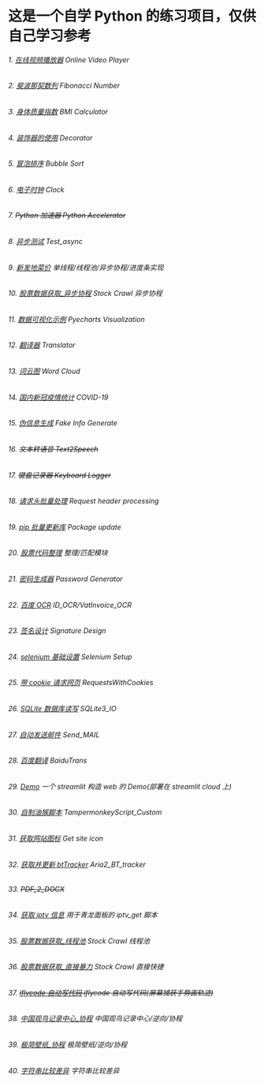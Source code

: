 # 这是一个自学 Python 的练习项目，仅供自己学习参考

###### 1. [在线视频播放器](./Video_player.py) Online Video Player

###### 2. [斐波那契数列](./Fibonacci_number.py) Fibonacci Number

###### 3. [身体质量指数](./BMI_calculator.py) BMI Calculator

###### 4. [装饰器的使用](./Decorator.py) Decorator

###### 5. [冒泡排序](./Bubble_sort.py) Bubble Sort

###### 6. [电子时钟](./Clock.py) Clock

###### 7. ~~Python 加速器 Python Accelerator~~

###### 8. [异步测试](./Test_async.py) Test_async

###### 9. [新发地菜价](./%E6%96%B0%E5%8F%91%E5%9C%B0%E5%B8%82%E5%9C%BA%E4%BF%A1%E6%81%AF%E8%8E%B7%E5%8F%96) 单线程/线程池/异步协程/进度条实现

###### 10. [股票数据获取\_异步协程](./Stock_Get_async.py) Stock Crawl 异步协程

###### 11. [数据可视化示例](./Pyecharts_Visualization.ipynb) Pyecharts Visualization

###### 12. [翻译器](./Translator.py) Translator

###### 13. [词云图](./%E8%AF%8D%E4%BA%91%E5%9B%BE%E7%9A%84%E5%AE%9E%E7%8E%B0) Word Cloud

###### 14. [国内新冠疫情统计](./COVID-19.ipynb) COVID-19

###### 15. [伪信息生成](./Fake_info.py) Fake Info Generate

###### 16. ~~文本转语音 Text2Speech~~

###### 17. ~~键盘记录器 Keyboard Logger~~

###### 18. [请求头批量处理](./Request_header_processing.py) Request header processing

###### 19. [pip 批量更新库](./Package_update.py) Package update

###### 20. [股票代码整理](./Stock_Code_Processing) 整理/匹配模块

###### 21. [密码生成器](./Password_Generator.py) Password Generator

###### 22. [百度 OCR](./Baidu_OCR) ID_OCR/VatInvoice_OCR

###### 23. [签名设计](./Sign_Design.py) Signature Design

###### 24. [selenium 基础设置](./selenium_setup.py) Selenium Setup

###### 25. [带 cookie 请求网页](./RequestsWithCookies.ipynb) RequestsWithCookies

###### 26. [SQLite 数据库读写](./sqlite_IO.py) SQLite3_IO

###### 27. [自动发送邮件](./Send_Mail.py) Send_MAIL

###### 28. [百度翻译](./BaiduTrans) BaiduTrans

###### 29. [Demo](./demo.py) 一个 streamlit 构造 web 的 Demo(部署在 streamlit cloud 上)

###### 30. [自制油猴脚本](./TampermonkeyScript_Custom/) TampermonkeyScript_Custom

###### 31. [获取网站图标](./Get_site_icon.py) Get site icon

###### 32. [获取并更新 btTracker](./Aria2_BT_tracker.py) Aria2_BT_tracker

###### 33. ~~PDF_2_DOCX~~

###### 34. [获取 iptv 信息](./iptv_get.py) 用于青龙面板的 iptv_get 脚本

###### 35. [股票数据获取\_线程池](./Stock_Get_thread.py) Stock Crawl 线程池

###### 36. [股票数据获取\_直接暴力](./Stock_Get_direct.py) Stock Crawl 直接快捷

###### 37. ~~[iflycode 自动写代码](./iflycode自动写代码.py) iflycode 自动写代码(屏幕捕获手势画轨迹)~~

###### 38. [中国观鸟记录中心\_协程](./中国观鸟记录中心_协程.py) 中国观鸟记录中心/逆向/协程

###### 39. [极简壁纸\_协程](./极简壁纸_协程.py) 极简壁纸/逆向/协程

###### 40. [字符串比较差异](./字符串比较差异.py) 字符串比较差异
